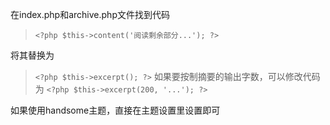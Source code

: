 在index.php和archive.php文件找到代码
>`<?php $this->content('阅读剩余部分...'); ?>`

将其替换为
>`<?php $this->excerpt(); ?>`
如果要按制摘要的输出字数，可以修改代码为
>`<?php $this->excerpt(200, '...'); ?>`

如果使用handsome主题，直接在主题设置里设置即可
